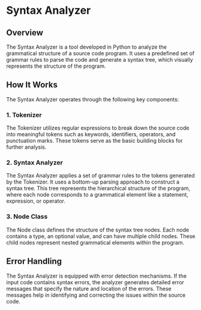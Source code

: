 # Syntax Analyzer

## Overview

The Syntax Analyzer is a tool developed in Python to analyze the grammatical structure of a source code program. It uses a predefined set of grammar rules to parse the code and generate a syntax tree, which visually represents the structure of the program.

## How It Works

The Syntax Analyzer operates through the following key components:

### 1. Tokenizer
The Tokenizer utilizes regular expressions to break down the source code into meaningful tokens such as keywords, identifiers, operators, and punctuation marks. These tokens serve as the basic building blocks for further analysis.

### 2. Syntax Analyzer
The Syntax Analyzer applies a set of grammar rules to the tokens generated by the Tokenizer. It uses a bottom-up parsing approach to construct a syntax tree. This tree represents the hierarchical structure of the program, where each node corresponds to a grammatical element like a statement, expression, or operator.

### 3. Node Class
The Node class defines the structure of the syntax tree nodes. Each node contains a type, an optional value, and can have multiple child nodes. These child nodes represent nested grammatical elements within the program.

## Error Handling

The Syntax Analyzer is equipped with error detection mechanisms. If the input code contains syntax errors, the analyzer generates detailed error messages that specify the nature and location of the errors. These messages help in identifying and correcting the issues within the source code.
